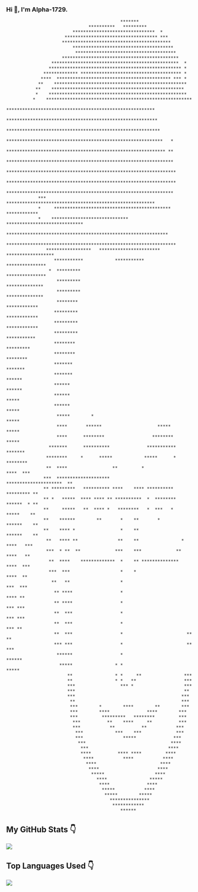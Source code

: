 ### Hi 👋, I'm Alpha-1729.
                                                                                                 
                                               *******                                              
                                   **********   *********                                           
                             *******************************  *                                     
                          *********************************** ***                                   
                         *****************************************                                  
                             **************************************                                 
                              **************************************                                
                         ********************************************                               
                     ************************************************  *                            
                    ************************************************** *                            
                  ************* ************************************** *                            
                 ****  ******************************************* *** *                            
                **    **************************************************                            
               **    **************************************************                             
               *    ****************************************************                            
              *    *******************************************************                          
                   ********************************************************                         
                  *********************************************************                         
                  **********************************************************                        
                 ***********************************************************   *                    
                 ************************************************************ **                    
                 ***************************************************************                    
                ****************************************************************                    
                ****************************************************************                    
                ***************************************************************                     
                ***   ********************************************************                      
                *     ******************************************** ************                     
                *    ***************************** *****************************                    
                    *************************************************************                   
                 ****************************************************************                   
                   *****************   ***********************  ******************                  
                      ***********            ***********           ***************                  
                    *  *********                                    ***************                 
                       *********                                     **************                 
                       *********                                     **************                 
                       ********                                      ************                   
                      *********                                      ************                   
                      *********                                      ************                   
                      *********                                       ***********                   
                      ********                                        *********                     
                      ********                                        ********                      
                      *******                                          *******                      
                      *******                                           ******                      
                      ******                                            ******                      
                      ******                                             *****                      
                      ******                                             *****                      
                       *****        *                                    *****                      
                       ****       ******                     *****       *****                      
                       ****      ********                  ********      *****                      
                    *******      **********              ***********     *******                    
                   ********     *      *****            *****      *     ********                   
                   **  ****                 **         *                 ****  ***                  
                  ***  ********************              *********************  **                  
                  ** *********   ********** ****    **** **********   ********* **                  
                  ** *   *****  **** **** ** **********  *  ********  ******  * **                  
                  **     *****   **  **** *   ********   *  ***   *    *****    **                  
                  **    ******        **       *    **       *        ******    **                  
                  **    **** *                 *    **                ******    **                  
                   **   **** **               **    **                * ****   ***                  
                   ***  * **  **             ***    ***             **  ****   **                   
                    **  ****    *************  *    ** **************   ****  ***                   
                    ***  ***                   *    *                   ****  **                    
                     **   **                   *                        ***  ***                    
                      ** ****                  *                        **** **                     
                      ** ****                  *                        *** ***                     
                      **  ***                  *                        *** ***                     
                      **  ***                  *                        *** **                      
                      **  ***                  *                        **  **                      
                      *** ***                  *                        ** ***                      
                       ******                  *                       ******                       
                        *****                * *                       *****                        
                           **                * *     **                ***                          
                           **                * *   **                  ***                          
                           ***                 *** *                   ***                          
                           ***                                         **                           
                           ***                                        ***                           
                            **                                        ***                           
                            ***        *        ****        **        ***                           
                            ***        ****              ****        ***                            
                            ***         *********   ********         ***                            
                             ***          **    ****     **          ***                            
                             ***           **          **           ***                             
                              ***            ***    ***             ***                             
                              ***               *****              ***                              
                               ***                                ****                              
                                ***                              ****                               
                                ****          **** ****         ****                                
                                 ****           ****           ****                                 
                                  ****                        ****                                  
                                   ****                      ****                                   
                                    *****                   ****                                    
                                      ****                *****                                     
                                       ****              ****                                       
                                        *****           ****                                        
                                         *****        *****                                         
                                           ***************                                          
                                            ************                                            
                                               ******                                               
                                                      
## My GitHub Stats :point_down:

<!--My Github Stats-->
<a href="https://github.com/Alpha-1729/Alpha-1729">
  <img align="center" src="https://github-readme-stats.alpha-1729.vercel.app/api?username=Alpha-1729&theme=radical&show_icons=true&line_height=27&count_private=true&alt="Alpha-1729 GitHub Stats" />
</a>

<!-- Top Languages Used -->
<!-- Themes supported ->dark, radical, merko, gruvbox, tokyonight, onedark, cobalt, synthwave, highcontrast, dracula. -->

## Top Languages Used :point_down:

<a href="https://github.com/natterstefan/natterstefan">
  <img align="center" src="https://github-readme-stats.alpha-1729.vercel.app/api/top-langs/?username=Alpha-1729&theme=radical" />
</a>

